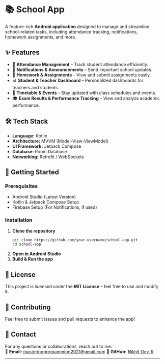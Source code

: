# 📚 School App  

A feature-rich **Android application** designed to manage and streamline school-related tasks, including attendance tracking, notifications, homework assignments, and more.  

## ✨ Features  

- 📆 **Attendance Management** – Track student attendance efficiently.  
- 📢 **Notifications & Announcements** – Send important school updates.  
- 📝 **Homework & Assignments** – View and submit assignments easily.  
- 📊 **Student & Teacher Dashboard** – Personalized dashboards for teachers and students.  
- 📅 **Timetable & Events** – Stay updated with class schedules and events.  
- 🎓 **Exam Results & Performance Tracking** – View and analyze academic performance.  



## 🛠 Tech Stack  

- **Language:** Kotlin  
- **Architecture:** MVVM (Model-View-ViewModel)  
- **UI Framework:** Jetpack Compose  
- **Database:** Room Database  
- **Networking:** Retrofit / WebSockets 

## 🚀 Getting Started  

### Prerequisites  
- Android Studio (Latest Version)  
- Kotlin & Jetpack Compose Setup  
- Firebase Setup (For Notifications, if used)  

### Installation  
1. **Clone the repository**  
   ```sh
   git clone https://github.com/your-username/school-app.git
   cd school-app
   ```  
2. **Open in Android Studio**  
3. **Build & Run the app**  

## 📜 License  

This project is licensed under the **MIT License** – feel free to use and modify it.  

## 🤝 Contributing  

Feel free to submit issues and pull requests to enhance the app!  

## 📩 Contact  

For any questions or collaborations, reach out to me:  
📧 **Email:** masteringprogramming2021@gmail.com 
👤 **GitHub:** [Nikhil-Dev-R](https://github.com/Nikhil-Dev-R)  

---

